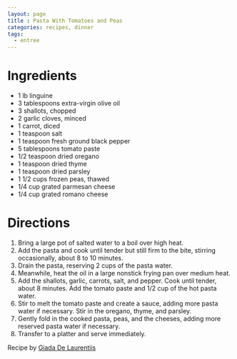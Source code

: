 ```yaml
---
layout: page
title : Pasta With Tomatoes and Peas
categories: recipes, dinner
tags:
  - entree
---
```


# Ingredients

* 1 lb linguine
* 3 tablespoons extra-virgin olive oil
* 3 shallots, chopped
* 2 garlic cloves, minced
* 1 carrot, diced
* 1 teaspoon salt
* 1 teaspoon fresh ground black pepper
* 5 tablespoons tomato paste
* 1/2 teaspoon dried oregano
* 1 teaspoon dried thyme
* 1 teaspoon dried parsley
* 1 1/2 cups frozen peas, thawed
* 1/4 cup grated parmesan cheese
* 1/4 cup grated romano cheese

# Directions

1. Bring a large pot of salted water to a boil over high heat.
1. Add the pasta and cook until tender but still firm to the bite, stirring occasionally, about 8 to 10 minutes.
1. Drain the pasta, reserving 2 cups of the pasta water.
1. Meanwhile, heat the oil in a large nonstick frying pan over medium heat.
1. Add the shallots, garlic, carrots, salt, and pepper. Cook until tender, about 8 minutes. Add the tomato paste and 1/2 cup of the hot pasta water.
1. Stir to melt the tomato paste and create a sauce, adding more pasta water if necessary. Stir in the oregano, thyme, and parsley.
1. Gently fold in the cooked pasta, peas, and the cheeses, adding more reserved pasta water if necessary.
1. Transfer to a platter and serve immediately.

Recipe by [Giada De Laurentiis](http://www.foodnetwork.com/food/recipes/recipe/0,,FOOD_9936_33332,00.html)


